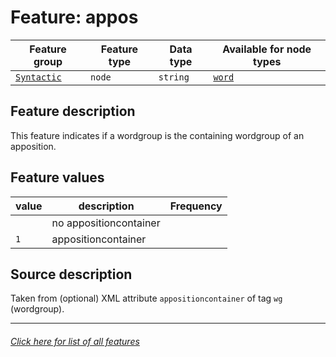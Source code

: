 # Feature: appos

Feature group | Feature type | Data type | Available for node types
---  | --- | --- | ---
[`Syntactic`](home.md#syntactic-features) | `node` | `string` | [`word`](wordnodefeatures.md#readme)

## Feature description 

This feature indicates if a wordgroup is the containing wordgroup of an apposition.

## Feature values 

value | description | Frequency
---  | --- | --- 
` ` | no appositioncontainer | 
`1` |  appositioncontainer | 

## Source description

Taken from (optional) XML attribute `appositioncontainer` of tag `wg` (wordgroup).

---
###### [Click here for list of all features](home.md#readme)
